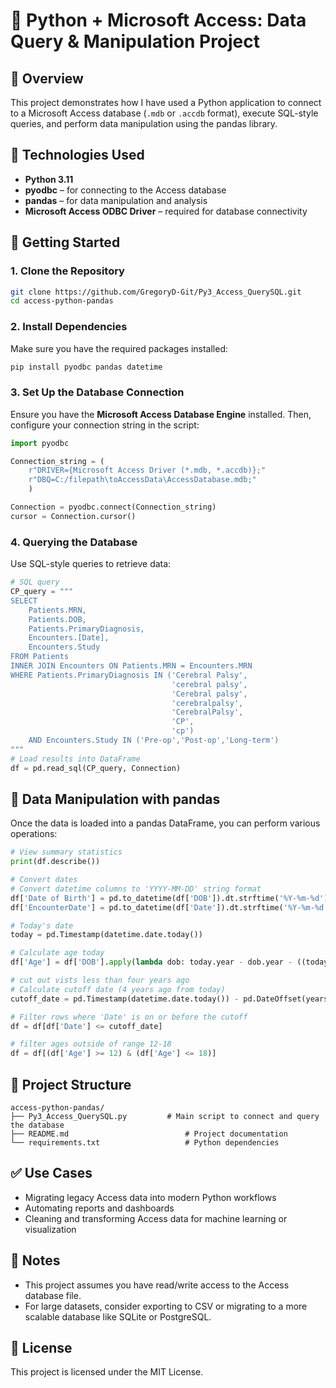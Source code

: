 # 🐍 Python + Microsoft Access: Data Query & Manipulation Project

## 📘 Overview

This project demonstrates how I have used a Python application to connect to a Microsoft Access database (`.mdb` or `.accdb` format), execute SQL-style queries, and perform data manipulation using the pandas library. 

## 🔧 Technologies Used

- **Python 3.11**
- **pyodbc** – for connecting to the Access database
- **pandas** – for data manipulation and analysis
- **Microsoft Access ODBC Driver** – required for database connectivity

## 🚀 Getting Started

### 1. Clone the Repository

```bash
git clone https://github.com/GregoryD-Git/Py3_Access_QuerySQL.git
cd access-python-pandas
```

### 2. Install Dependencies

Make sure you have the required packages installed:

```bash
pip install pyodbc pandas datetime
```

### 3. Set Up the Database Connection

Ensure you have the **Microsoft Access Database Engine** installed. Then, configure your connection string in the script:

```python
import pyodbc

Connection_string = (
    r"DRIVER={Microsoft Access Driver (*.mdb, *.accdb)};"
    r"DBQ=C:/filepath\toAccessData\AccessDatabase.mdb;"
    )

Connection = pyodbc.connect(Connection_string)
cursor = Connection.cursor()
```

### 4. Querying the Database

Use SQL-style queries to retrieve data:

```python
# SQL query
CP_query = """
SELECT 
    Patients.MRN, 
    Patients.DOB, 
    Patients.PrimaryDiagnosis,
    Encounters.[Date],
    Encounters.Study
FROM Patients
INNER JOIN Encounters ON Patients.MRN = Encounters.MRN
WHERE Patients.PrimaryDiagnosis IN ('Cerebral Palsy', 
                                    'cerebral palsy', 
                                    'Cerebral palsy', 
                                    'cerebralpalsy',
                                    'CerebralPalsy',
                                    'CP',
                                    'cp')
    AND Encounters.Study IN ('Pre-op','Post-op','Long-term')
"""
# Load results into DataFrame
df = pd.read_sql(CP_query, Connection)
```

## 🧪 Data Manipulation with pandas

Once the data is loaded into a pandas DataFrame, you can perform various operations:

```python
# View summary statistics
print(df.describe())

# Convert dates
# Convert datetime columns to 'YYYY-MM-DD' string format
df['Date of Birth'] = pd.to_datetime(df['DOB']).dt.strftime('%Y-%m-%d')
df['EncounterDate'] = pd.to_datetime(df['Date']).dt.strftime('%Y-%m-%d')

# Today's date
today = pd.Timestamp(datetime.date.today())

# Calculate age today
df['Age'] = df['DOB'].apply(lambda dob: today.year - dob.year - ((today.month, today.day) < (dob.month, dob.day)))

# cut out vists less than four years ago
# Calculate cutoff date (4 years ago from today)
cutoff_date = pd.Timestamp(datetime.date.today()) - pd.DateOffset(years=4)

# Filter rows where 'Date' is on or before the cutoff
df = df[df['Date'] <= cutoff_date]

# filter ages outside of range 12-18
df = df[(df['Age'] >= 12) & (df['Age'] <= 18)]
```

## 📂 Project Structure

```
access-python-pandas/
├── Py3_Access_QuerySQL.py         # Main script to connect and query the database
├── README.md                          # Project documentation
└── requirements.txt                   # Python dependencies
```

## ✅ Use Cases

- Migrating legacy Access data into modern Python workflows
- Automating reports and dashboards
- Cleaning and transforming Access data for machine learning or visualization

## 📌 Notes

- This project assumes you have read/write access to the Access database file.
- For large datasets, consider exporting to CSV or migrating to a more scalable database like SQLite or PostgreSQL.

## 📄 License

This project is licensed under the MIT License.
